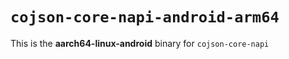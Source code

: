 # `cojson-core-napi-android-arm64`

This is the **aarch64-linux-android** binary for `cojson-core-napi`
